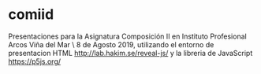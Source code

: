 # comiid
Presentaciones para la Asignatura Composición II en Instituto Profesional Arcos Viña del Mar \ 8 de Agosto 2019, utilizando el entorno de presentacion HTML http://lab.hakim.se/reveal-js/ y la libreria de JavaScript https://p5js.org/
